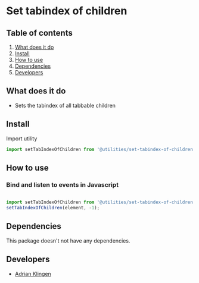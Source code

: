 
# Set tabindex of children

## Table of contents
1. [What does it do](#markdown-header-what-does-it-do)
2. [Install](#markdown-header-install)
3. [How to use](#markdown-header-how-to-use)
4. [Dependencies](#markdown-header-dependencies)
5. [Developers](#markdown-header-developers)


## What does it do
* Sets the tabindex of all tabbable children

## Install
Import utility
```javascript
import setTabIndexOfChildren from '@utilities/set-tabindex-of-children';
```

## How to use
### Bind and listen to events in Javascript
```javascript

import setTabIndexOfChildren from '@utilities/set-tabindex-of-children';
setTabIndexOfChildren(element, -1);

```

## Dependencies
This package doesn't not have any dependencies.

## Developers
* [Adrian Klingen](mailto:adrian.klingen@deptagency.com)
